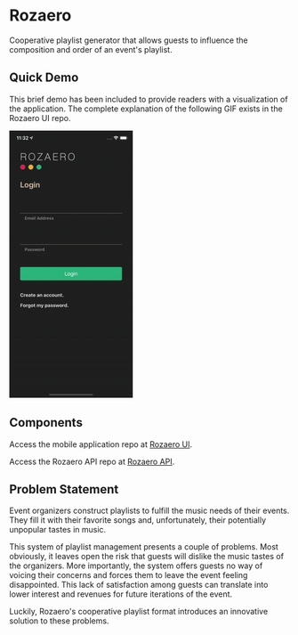 # Rozaero
Cooperative playlist generator that allows guests to influence the composition and order of an event's playlist.

## Quick Demo

This brief demo has been included to provide readers with a visualization of the application. The complete explanation of the following GIF exists in the Rozaero UI repo.

![](docs/Rozaero-Login-Influencing.gif)

## Components

Access the mobile application repo at [Rozaero UI](https://github.com/nadithdharmasena/rozaero-ui).

Access the Rozaero API repo at [Rozaero API](https://github.com/nadithdharmasena/rozaero-api).

## Problem Statement

Event organizers construct playlists to fulfill the music needs of their events. They fill it with their favorite songs and, unfortunately, their potentially unpopular tastes in music.

This system of playlist management presents a couple of problems. Most obviously, it leaves open the risk that guests will dislike the music tastes of the organizers. More importantly, the system offers guests no way of voicing their concerns and forces them to leave the event feeling disappointed. This lack of satisfaction among guests can translate into lower interest and revenues for future iterations of the event.

Luckily, Rozaero's cooperative playlist format introduces an innovative solution to these problems.
